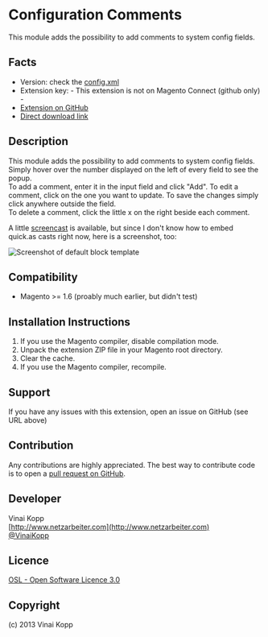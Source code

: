 Configuration Comments
======================
This module adds the possibility to add comments to system config fields.  

Facts
-----
- Version: check the [config.xml](https://github.com/Vinai/VinaiKopp_ConfigComments/blob/master/app/code/community/VinaiKopp/ConfigComments/etc/config.xml)
- Extension key: - This extension is not on Magento Connect (github only) -
- [Extension on GitHub](https://github.com/Vinai/VinaiKopp_ConfigComments)
- [Direct download link](https://github.com/Vinai/VinaiKopp_ConfigComments/zipball/master)

Description
-----------
This module adds the possibility to add comments to system config fields.  
Simply hover over the number displayed on the left of every field to see the popup.  
To add a comment, enter it in the input field and click "Add".
To edit a comment, click on the one you want to update. To save the changes simply click anywhere outside the field.  
To delete a comment, click the little x on the right beside each comment.

A little [screencast](http://quick.as/6r7asxmx) is available, but since I don't know how to embed quick.as casts right now, here is a screenshot, too:

![Screenshot of default block template](https://raw.github.com/Vinai/VinaiKopp_ConfigComments/media/ConfigComments-screenshot-popup.png)

Compatibility
-------------
- Magento >= 1.6 (proably much earlier, but didn't test)

Installation Instructions
-------------------------
1. If you use the Magento compiler, disable compilation mode.
2. Unpack the extension ZIP file in your Magento root directory.
3. Clear the cache.
4. If you use the Magento compiler, recompile.

Support
-------
If you have any issues with this extension, open an issue on GitHub (see URL above)

Contribution
------------
Any contributions are highly appreciated. The best way to contribute code is to open a
[pull request on GitHub](https://help.github.com/articles/using-pull-requests).

Developer
---------
Vinai Kopp  
[http://www.netzarbeiter.com](http://www.netzarbeiter.com)  
[@VinaiKopp](https://twitter.com/VinaiKopp)  

Licence
-------
[OSL - Open Software Licence 3.0](http://opensource.org/licenses/osl-3.0.php)

Copyright
---------
(c) 2013 Vinai Kopp